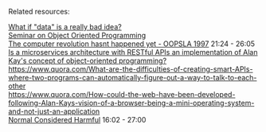 
Related resources:

[What if "data" is a really bad idea?](https://news.ycombinator.com/item?id=11945722)  
[Seminar on Object Oriented Programming](https://www.youtube.com/watch?v=QjJaFG63Hlo)  
[The computer revolution hasnt happened yet - OOPSLA 1997](https://www.youtube.com/watch?v=oKg1hTOQXoY) 21:24 - 26:05  
[Is a microservices architecture with RESTful APIs an implementation of Alan Kay's concept of object-oriented programming?](https://www.quora.com/Is-a-microservices-architecture-with-RESTful-APIs-an-implementation-of-Alan-Kays-concept-of-object-oriented-programming)  
https://www.quora.com/What-are-the-difficulties-of-creating-smart-APIs-where-two-programs-can-automatically-figure-out-a-way-to-talk-to-each-other  
https://www.quora.com/How-could-the-web-have-been-developed-following-Alan-Kays-vision-of-a-browser-being-a-mini-operating-system-and-not-just-an-application  
[Normal Considered Harmful](https://www.youtube.com/watch?v=FvmTSpJU-Xc) 16:02 - 27:00
